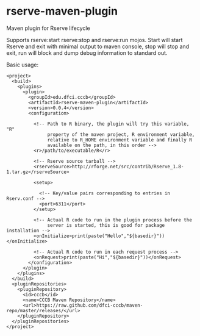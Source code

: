 rserve-maven-plugin
===================

Maven plugin for Rserve lifecycle

Supports rserve:start rserve:stop and rserve:run mojos. Start will 
start Rserve and exit with minimal output to maven console, stop
will stop and exit, run will block and dump debug information to
standard out.

Basic usage:
```
<project>
  <build>
    <plugins>
      <plugin>
        <groupId>edu.dfci.cccb</groupId>
        <artifactId>rserve-maven-plugin</artifactId>
        <version>0.0.4</version>
        <configuration>
        
          <!-- Path to R binary, the plugin will try this variable, "R"
               property of the maven project, R environment variable,
               relative to R_HOME environment variable and finally R
               available on the path, in this order -->
          <r>/path/to/executable/R</r>

          <!-- Rserve source tarball -->
          <rserveSource>http://rforge.net/src/contrib/Rserve_1.8-1.tar.gz</rserveSource>

          <setup>

            <!-- Key/value pairs corresponding to entries in Rserv.conf -->
            <port>6311</port>
          </setup>

          <!-- Actual R code to run in the plugin process before the
               server is started, this is good for package installation -->
          <onInitialize>print(paste("Hello","${basedir}"))</onInitialize>

          <!-- Actual R code to run in each request process -->
          <onRequest>print(paste("Hi","${basedir}"))</onRequest>
        </configuration>
      </plugin>
    </plugins>
  </build>
  <pluginRepositories>
    <pluginRepository>
      <id>cccb</id>
      <name>CCCB Maven Repository</name>
      <url>https://raw.github.com/dfci-cccb/maven-repo/master/releases/</url>
    </pluginRepository>
  </pluginRepositories>
</project>